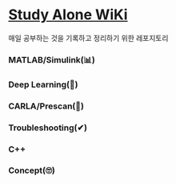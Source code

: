 # [Study Alone WiKi](https://github.com/soup1997/Study-Alone/wiki)
매일 공부하는 것을 기록하고 정리하기 위한 레포지토리
### MATLAB/Simulink(📊)    
### Deep Learning(🧬)    
### CARLA/Prescan(🚗)   
### Troubleshooting(✔)   
### C++   
### Concept(🙄)


